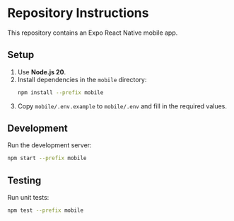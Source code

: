 # Repository Instructions

This repository contains an Expo React Native mobile app.

## Setup

1. Use **Node.js 20**.
2. Install dependencies in the `mobile` directory:
   ```bash
   npm install --prefix mobile
   ```
3. Copy `mobile/.env.example` to `mobile/.env` and fill in the required values.

## Development

Run the development server:

```bash
npm start --prefix mobile
```

## Testing

Run unit tests:

```bash
npm test --prefix mobile
```

